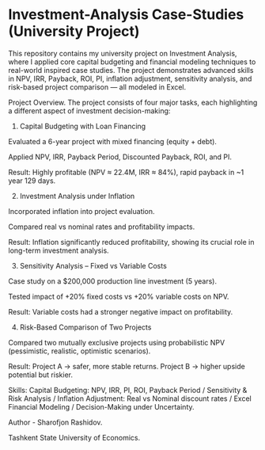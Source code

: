# Investment-Analysis Case-Studies (University Project)

This repository contains my university project on Investment Analysis, where I applied core capital budgeting and financial modeling techniques to real-world inspired case studies. The project demonstrates advanced skills in NPV, IRR, Payback, ROI, PI, inflation adjustment, sensitivity analysis, and risk-based project comparison — all modeled in Excel.

Project Overview. The project consists of four major tasks, each highlighting a different aspect of investment decision-making:

1. Capital Budgeting with Loan Financing

Evaluated a 6-year project with mixed financing (equity + debt).

Applied NPV, IRR, Payback Period, Discounted Payback, ROI, and PI.

Result: Highly profitable (NPV ≈ 22.4M, IRR ≈ 84%), rapid payback in ~1 year 129 days.

2. Investment Analysis under Inflation

Incorporated inflation into project evaluation.

Compared real vs nominal rates and profitability impacts.

Result: Inflation significantly reduced profitability, showing its crucial role in long-term investment analysis.

3. Sensitivity Analysis – Fixed vs Variable Costs

Case study on a $200,000 production line investment (5 years).

Tested impact of +20% fixed costs vs +20% variable costs on NPV.

Result: Variable costs had a stronger negative impact on profitability.

4. Risk-Based Comparison of Two Projects

Compared two mutually exclusive projects using probabilistic NPV (pessimistic, realistic, optimistic scenarios).

Result: Project A → safer, more stable returns. Project B → higher upside potential but riskier.

Skills: Capital Budgeting: NPV, IRR, PI, ROI, Payback Period / Sensitivity & Risk Analysis / Inflation Adjustment: Real vs Nominal discount rates / Excel Financial Modeling / Decision-Making under Uncertainty.

Author - Sharofjon Rashidov.

Tashkent State University of Economics.
